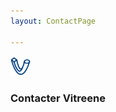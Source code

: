 ```yaml
---
layout: ContactPage

---
```

<div class="contact-header">
<img alt="" src="../assets/vitreene-logo.svg" width="32" height="32" />
<h3>Contacter Vitreene</h3>
<div>


